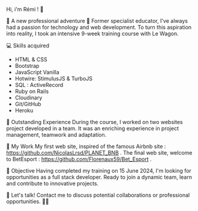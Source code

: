 Hi, i'm Rémi ! 👋

🚀 A new professional adventure 🚀
Former specialist educator, I've always had a passion for technology and web development. To turn this aspiration into reality, I took an intensive 9-week training course with Le Wagon.

💻 Skills acquired
- HTML & CSS
- Bootstrap
- JavaScript Vanilla
- Hotwire: StimulusJS & TurboJS
- SQL : ActiveRecord
- Ruby on Rails
- Cloudinary
- Git/GitHub
- Heroku

🌟 Outstanding Experience
During the course, I worked on two websites project developed in a team. It was an enriching experience in project management, teamwork and adaptation.

🔧 My Work
My first web site, inspired of the famous Airbnb site : https://github.com/NicolasLrsd/PLANET_BNB .
The final web site, welcome to BetEsport : https://github.com/Florenaux59/Bet_Esport .

🎯 Objective
Having completed my training on 15 June 2024, I'm looking for opportunities as a full stack developer. Ready to join a dynamic team, learn and contribute to innovative projects.

🤝 Let's talk!
Contact me to discuss potential collaborations or professional opportunities. 💼✨


